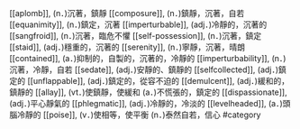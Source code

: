 [[aplomb]], (n．)沉著，鎮靜 
[[composure]], (n．)鎮靜，沉著，自若 
[[equanimity]], (n．)鎮定，沉著 
[[imperturbable]], (adj．)冷靜的，沉著的 
[[sangfroid]], (n．)沉著，臨危不懼 
[[self-possession]], (n．)沉著，鎮定 
[[staid]], (adj．)穩重的，沉著的 
[[serenity]], (n．)寧靜，沉著，晴朗 
[[contained]], (a．)抑制的，自製的，沉著的，冷靜的 
[[imperturbability]], (n．)沉著，冷靜，自若 
[[sedate]], (adj．)安靜的、鎮靜的 
[[selfcollected]], (adj．)鎮定的 
[[unflappable]], (adj．)鎮定的，從容不迫的 
[[demulcent]], (adj．)緩和的，鎮靜的 
[[allay]], (vt．)使鎮靜，使緩和 (a．)不慌張的，鎮定的 
[[dispassionate]],(adj．)平心靜氣的 
[[phlegmatic]], (adj．)冷靜的，冷淡的 
[[levelheaded]], (a．)頭腦冷靜的 
[[poise]], (v．)使相等，使平衡 (n．)泰然自若，信心 
#category
